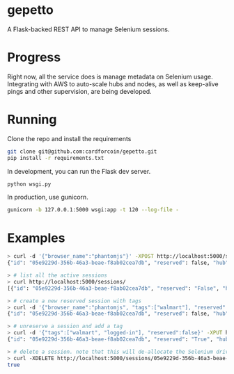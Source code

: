 gepetto
=======

A Flask-backed REST API to manage Selenium sessions.

# Progress

Right now, all the service does is manage metadata on Selenium usage.
Integrating with AWS to auto-scale hubs and nodes, as well as keep-alive pings
and other supervision, are being developed.

# Running

Clone the repo and install the requirements

```sh
git clone git@github.com:cardforcoin/gepetto.git
pip install -r requirements.txt
```

In development, you can run the Flask dev server.

```sh
python wsgi.py
```

In production, use gunicorn.

```sh
gunicorn -b 127.0.0.1:5000 wsgi:app -t 120 --log-file -
```

# Examples

```sh
> curl -d '{"browser_name":"phantomjs"}' -XPOST http://localhost:5000/sessions/ --header "Content-Type:application/json"
{"id": "05e9229d-356b-46a3-beae-f8ab02cea7db", "reserved": false, "hub": "localhost:4444", "browser_name": "phantomjs", "tags": []}

> # list all the active sessions
> curl http://localhost:5000/sessions/
[{"id": "05e9229d-356b-46a3-beae-f8ab02cea7db", "reserved": "False", "hub": "localhost:4444", "browser_name": "phantomjs", "tags": []}]

> # create a new reserved session with tags
> curl -d '{"browser_name":"phantomjs", "tags":["walmart"], "reserved":true}' -XPOST http://localhost:5000/sessions/ --header "Content-Type:application/json"
{"id": "05e9229d-356b-46a3-beae-f8ab02cea7db", "reserved": false, "hub": "localhost:4444", "browser_name": "phantomjs", "tags": ["walmart"], "reserved":true}

> # unreserve a session and add a tag
> curl -d '{"tags":["walmart", "logged-in"], "reserved":false}' -XPUT http://localhost:5000/sessions/05e9229d-356b-46a3-beae-f8ab02cea7db --header "Content-Type:application/json"
{"id": "05e9229d-356b-46a3-beae-f8ab02cea7db", "reserved": "True", "hub": "localhost:4444", "browser_name": "phantomjs", "tags": ["walmart", "logged-in"]}

> # delete a session. note that this will de-allocate the Selenium driver
> curl -XDELETE http://localhost:5000/sessions/05e9229d-356b-46a3-beae-f8ab02cea7db
true
```
